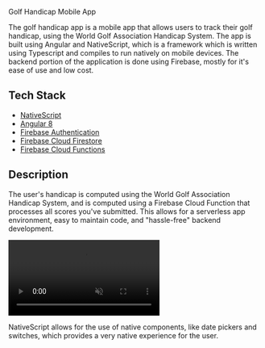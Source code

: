 Golf Handicap Mobile App

The golf handicap app is a mobile app that allows users to track their golf handicap, using the World Golf Association Handicap System. The app is built using Angular and NativeScript, which is a framework which is written using Typescript and compiles to run natively on mobile devices. The backend portion of the application is done using Firebase, mostly for it's ease of use and low cost.

## Tech Stack

- [NativeScript](https://nativescript.org/)
- [Angular 8](angular.io)
- [Firebase Authentication](https://firebase.google.com/products/auth)
- [Firebase Cloud Firestore](https://firebase.google.com/products/firestore)
- [Firebase Cloud Functions](https://firebase.google.com/products/functions)

## Description

The user's handicap is computed using the World Golf Association Handicap System, and is computed using a Firebase Cloud Function that processes all scores you've submitted. This allows for a serverless app environment, easy to maintain code, and "hassle-free" backend development.

<video autoplay loop muted playsinline style="max-height:600px;">
  <source src="docs/showcase.webm" type="video/webm">
  <source src="docs/showcase.mp4" type="video/mp4">
</video>

NativeScript allows for the use of native components, like date pickers and switches, which provides a very native experience for the user.
